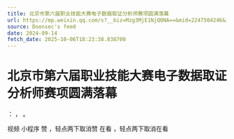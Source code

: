 ```yaml
---
title: 北京市第六届职业技能大赛电子数据取证分析师赛项圆满落幕
url: https://mp.weixin.qq.com/s?__biz=Mzg3MjE1NjQ0NA==&mid=2247504246&idx=1&sn=228ba8029df91df60d86b3bbfdc12bfb
source: Doonsec's feed
date: 2024-09-14
fetch_date: 2025-10-06T18:23:38.838700
---
```


# 北京市第六届职业技能大赛电子数据取证分析师赛项圆满落幕

：
，
。

视频
小程序
赞
，轻点两下取消赞
在看
，轻点两下取消在看